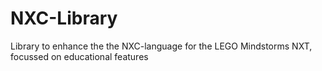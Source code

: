 # NXC-Library
Library to enhance the the NXC-language for the LEGO Mindstorms NXT, focussed on educational features
